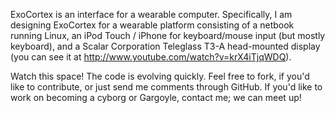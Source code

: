 ExoCortex is an interface for a wearable computer. Specifically, I am designing
ExoCortex for a wearable platform consisting of a netbook running Linux, an iPod
Touch / iPhone for keyboard/mouse input (but mostly keyboard), and a Scalar
Corporation Teleglass T3-A head-mounted display (you can see it at
<http://www.youtube.com/watch?v=krX4iTjqWDQ>).

Watch this space! The code is evolving quickly. Feel free to fork, if you'd
like to contribute, or just send me comments through GitHub. If you'd like to
work on becoming a cyborg or Gargoyle, contact me; we can meet up!